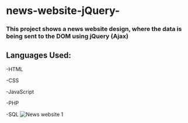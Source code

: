 # news-website-jQuery-

### This project shows a news website design, where the data is being sent to the DOM using jQuery (Ajax)

## Languages Used:

-HTML

-CSS

-JavaScript

-PHP

-SQL
![News website 1](https://user-images.githubusercontent.com/119868099/224820993-76fe6e7c-b790-434f-9edf-5957d9acc350.PNG)

